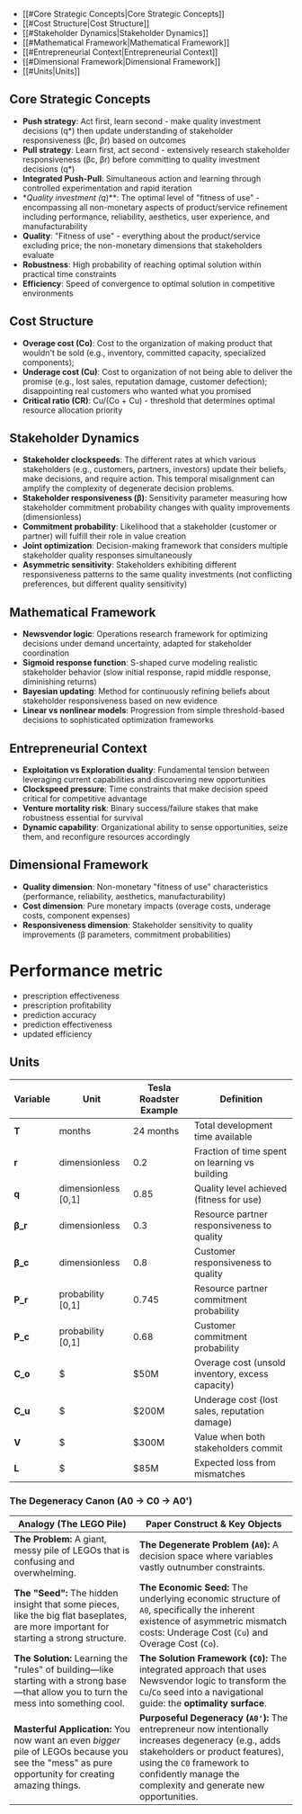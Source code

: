 - [[#Core Strategic Concepts|Core Strategic Concepts]]
- [[#Cost Structure|Cost Structure]]
- [[#Stakeholder Dynamics|Stakeholder Dynamics]]
- [[#Mathematical Framework|Mathematical Framework]]
- [[#Entrepreneurial Context|Entrepreneurial Context]]
- [[#Dimensional Framework|Dimensional Framework]]
- [[#Units|Units]]

## Core Strategic Concepts

- **Push strategy**: Act first, learn second - make quality investment decisions (q*) then update understanding of stakeholder responsiveness (βc, βr) based on outcomes
- **Pull strategy**: Learn first, act second - extensively research stakeholder responsiveness (βc, βr) before committing to quality investment decisions (q*)
- **Integrated Push-Pull**: Simultaneous action and learning through controlled experimentation and rapid iteration
- *_Quality investment (q_)**: The optimal level of "fitness of use" - encompassing all non-monetary aspects of product/service refinement including performance, reliability, aesthetics, user experience, and manufacturability
- **Quality**: "Fitness of use" - everything about the product/service excluding price; the non-monetary dimensions that stakeholders evaluate
- **Robustness**: High probability of reaching optimal solution within practical time constraints
- **Efficiency**: Speed of convergence to optimal solution in competitive environments

## Cost Structure

- **Overage cost (Co)**: Cost to the organization of making product that wouldn't be sold (e.g., inventory, committed capacity, specialized components); 
- **Underage cost (Cu)**: Cost to organization of not being able to deliver the promise (e.g., lost sales, reputation damage, customer defection); disappointing real customers who wanted what you promised
- **Critical ratio (CR)**: Cu/(Co + Cu) - threshold that determines optimal resource allocation priority

## Stakeholder Dynamics

- **Stakeholder clockspeeds**: The different rates at which various stakeholders (e.g., customers, partners, investors) update their beliefs, make decisions, and require action. This temporal misalignment can amplify the complexity of degenerate decision problems.
- **Stakeholder responsiveness (β)**: Sensitivity parameter measuring how stakeholder commitment probability changes with quality improvements (dimensionless)
- **Commitment probability**: Likelihood that a stakeholder (customer or partner) will fulfill their role in value creation
- **Joint optimization**: Decision-making framework that considers multiple stakeholder quality responses simultaneously
- **Asymmetric sensitivity**: Stakeholders exhibiting different responsiveness patterns to the same quality investments (not conflicting preferences, but different quality sensitivity)


## Mathematical Framework

- **Newsvendor logic**: Operations research framework for optimizing decisions under demand uncertainty, adapted for stakeholder coordination
- **Sigmoid response function**: S-shaped curve modeling realistic stakeholder behavior (slow initial response, rapid middle response, diminishing returns)
- **Bayesian updating**: Method for continuously refining beliefs about stakeholder responsiveness based on new evidence
- **Linear vs nonlinear models**: Progression from simple threshold-based decisions to sophisticated optimization frameworks

## Entrepreneurial Context

- **Exploitation vs Exploration duality**: Fundamental tension between leveraging current capabilities and discovering new opportunities
- **Clockspeed pressure**: Time constraints that make decision speed critical for competitive advantage
- **Venture mortality risk**: Binary success/failure stakes that make robustness essential for survival
- **Dynamic capability**: Organizational ability to sense opportunities, seize them, and reconfigure resources accordingly

## Dimensional Framework

- **Quality dimension**: Non-monetary "fitness of use" characteristics (performance, reliability, aesthetics, manufacturability)
- **Cost dimension**: Pure monetary impacts (overage costs, underage costs, component expenses)
- **Responsiveness dimension**: Stakeholder sensitivity to quality improvements (β parameters, commitment probabilities)

# Performance metric
- prescription effectiveness
- prescription profitability
- prediction accuracy
- prediction effectiveness
- updated efficiency

## Units

|Variable|Unit|Tesla Roadster Example|Definition|
|---|---|---|---|
|**T**|months|24 months|Total development time available|
|**r**|dimensionless|0.2|Fraction of time spent on learning vs building|
|**q**|dimensionless [0,1]|0.85|Quality level achieved (fitness for use)|
|**β_r**|dimensionless|0.3|Resource partner responsiveness to quality|
|**β_c**|dimensionless|0.8|Customer responsiveness to quality|
|**P_r**|probability [0,1]|0.745|Resource partner commitment probability|
|**P_c**|probability [0,1]|0.68|Customer commitment probability|
|**C_o**|$|$50M|Overage cost (unsold inventory, excess capacity)|
|**C_u**|$|$200M|Underage cost (lost sales, reputation damage)|
|**V**|$|$300M|Value when both stakeholders commit|
|**L**|$|$85M|Expected loss from mismatches|


### The Degeneracy Canon (A0 → C0 → A0')

|Analogy (The LEGO Pile)|Paper Construct & Key Objects|
|---|---|
|**The Problem:** A giant, messy pile of LEGOs that is confusing and overwhelming.|**The Degenerate Problem (`A0`):** A decision space where variables vastly outnumber constraints.|
|**The "Seed":** The hidden insight that some pieces, like the big flat baseplates, are more important for starting a strong structure.|**The Economic Seed:** The underlying economic structure of `A0`, specifically the inherent existence of asymmetric mismatch costs: Underage Cost (`Cu`) and Overage Cost (`Co`).|
|**The Solution:** Learning the "rules" of building—like starting with a strong base—that allow you to turn the mess into something cool.|**The Solution Framework (`C0`):** The integrated approach that uses Newsvendor logic to transform the `Cu`/`Co` seed into a navigational guide: the **optimality surface**.|
|**Masterful Application:** You now want an even _bigger_ pile of LEGOs because you see the "mess" as pure opportunity for creating amazing things.|**Purposeful Degeneracy (`A0'`):** The entrepreneur now intentionally increases degeneracy (e.g., adds stakeholders or product features), using the `C0` framework to confidently manage the complexity and generate new opportunities.|